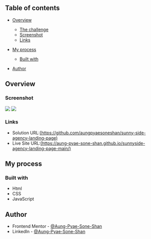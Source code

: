 

## Table of contents

- [Overview](#overview)
  - [The challenge](#the-challenge)
  - [Screenshot](#screenshot)
  - [Links](#links)
- [My process](#my-process)
  - [Built with](#built-with)

- [Author](#author)



## Overview



### Screenshot

![](./screenshots/desktop.png)
![](./screenshots/mobile.png)

### Links

- Solution URL:[(https://github.com/aungpyaesoneshan/sunny-side-agency-landing-page)](https://github.com/aungpyaesoneshan/sunny-side-agency-landing-page)
- Live Site URL:[(https://aung-pyae-sone-shan.github.io/sunnyside-agency-landing-page-main/)](https://aung-pyae-sone-shan.github.io/sunnyside-agency-landing-page-main/)

## My process

### Built with

- Html
- CSS 
- JavaScript


## Author

<!-- - Website - [Add your name here](https://www.your-site.com) -->
- Frontend Mentor - [@Aung-Pyae-Sone-Shan](https://www.frontendmentor.io/profile/Happycloud250)
- LinkedIn - [@Aung-Pyae-Sone-Shan](https://www.linkedin.com/in/aung-pyae-sone-shan/)
<!-- - Twitter - [@yourusername](https://www.twitter.com/yourusername) -->




